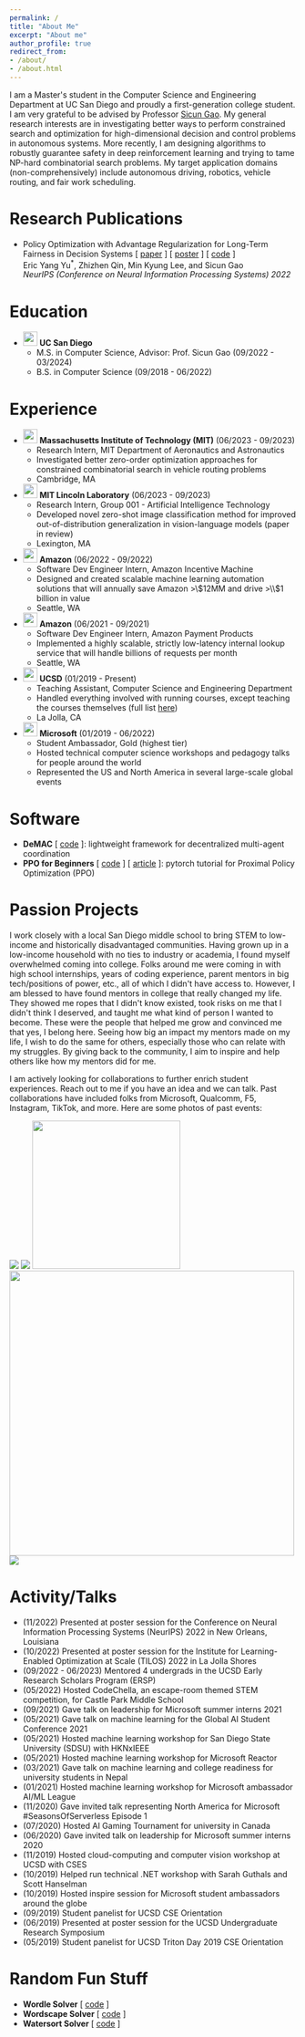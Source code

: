 ```yaml
---
permalink: /
title: "About Me"
excerpt: "About me"
author_profile: true
redirect_from:
- /about/
- /about.html
---
```

I am a Master's student in the Computer Science and Engineering Department at UC San Diego and proudly a first-generation college student.
I am very grateful to be advised by Professor [Sicun Gao](https://scungao.github.io/). 
My general research interests are in investigating better ways to perform constrained search and optimization for 
high-dimensional decision and control problems in autonomous systems. 
More recently, I am designing algorithms to robustly guarantee safety in deep reinforcement learning and 
trying to tame NP-hard combinatorial search problems.
My target application domains (non-comprehensively) include autonomous driving, robotics, vehicle routing, 
and fair work scheduling.


# Research Publications
- Policy Optimization with Advantage Regularization for Long-Term Fairness in Decision Systems [ [paper](https://arxiv.org/pdf/2210.12546.pdf) ] [ [poster](../images/neurips_poster_pocar.pdf) ] [ [code](https://github.com/ericyangyu/pocar) ]\
Eric Yang Yu<sup>*</sup>, Zhizhen Qin, Min Kyung Lee, and Sicun Gao\
_NeurIPS (Conference on Neural Information Processing Systems) 2022_

# Education
- <img src="./images/ucsd.png" width="25"> **UC San Diego**
  - M.S. in Computer Science, Advisor: Prof. Sicun Gao (09/2022 - 03/2024)
  - B.S. in Computer Science (09/2018 - 06/2022)

# Experience
- <img src="./images/mit.png" width="25"> **Massachusetts Institute of Technology (MIT)** (06/2023 - 09/2023)
  - Research Intern, MIT Department of Aeronautics and Astronautics 
  - Investigated better zero-order optimization approaches for constrained combinatorial search in vehicle routing problems
  - Cambridge, MA
- <img src="./images/mitll.png" width="25"> **MIT Lincoln Laboratory** (06/2023 - 09/2023)
  - Research Intern, Group 001 - Artificial Intelligence Technology
  - Developed novel zero-shot image classification method for improved out-of-distribution generalization in vision-language models (paper in review)
  - Lexington, MA
- <img src="./images/amazon.png" width="25"> **Amazon** (06/2022 - 09/2022)
  - Software Dev Engineer Intern, Amazon Incentive Machine
  - Designed and created scalable machine learning automation solutions that will annually save Amazon >\\$12MM and drive >\\$1 billion in value
  - Seattle, WA
- <img src="./images/amazon.png" width="25"> **Amazon** (06/2021 - 09/2021)
  - Software Dev Engineer Intern, Amazon Payment Products
  - Implemented a highly scalable, strictly low-latency internal lookup service that will handle billions of requests per month
  - Seattle, WA
- <img src="./images/ucsd_cse.png" width="25"> **UCSD** (01/2019 - Present)
  - Teaching Assistant, Computer Science and Engineering Department
  - Handled everything involved with running courses, except teaching the courses themselves (full list [here](/teaching.md))
  - La Jolla, CA
- <img src="./images/microsoft.png" width="25"> **Microsoft** (01/2019 - 06/2022)
  - Student Ambassador, Gold (highest tier)
  - Hosted technical computer science workshops and pedagogy talks for people around the world
  - Represented the US and North America in several large-scale global events

# Software
- **DeMAC** [ [code](https://github.com/ericyangyu/DeMAC) ]: lightweight framework for decentralized multi-agent coordination
- **PPO for Beginners** [ [code](https://github.com/ericyangyu/PPO-for-Beginners) ] [ [article](https://medium.com/analytics-vidhya/coding-ppo-from-scratch-with-pytorch-part-1-4-613dfc1b14c8) ]: pytorch tutorial for Proximal Policy Optimization (PPO)


# Passion Projects
I work closely with a local San Diego middle school to bring STEM to low-income and historically disadvantaged communities.
Having grown up in a low-income household with no ties to industry or academia, I found myself overwhelmed coming into college.
Folks around me were coming in with high school internships, years of coding experience, parent mentors in big tech/positions of power, etc.,
all of which I didn't have access to. However, I am blessed to have found mentors in college that really changed my life. 
They showed me ropes that I didn't know existed, took risks on me that I didn't think I deserved, and taught me what kind of person I wanted to become.
These were the people that helped me grow and convinced me that yes, I belong here. Seeing how big an impact my mentors made on my life, 
I wish to do the same for others, especially those who can relate with my struggles. By giving back to the community, I aim to inspire and 
help others like how my mentors did for me. 

I am actively looking for collaborations to further enrich student experiences. Reach out to me if you have an idea
and we can talk. Past collaborations have included folks from Microsoft, Qualcomm, F5, Instagram, TikTok, and more. 
Here are some photos of past events:

<img src="./images/cpm/cpm_042623_0.jpg">
<img src="./images/cpm/cpm_052722_0.jpg">
<img src="./images/cpm/cpm_052821_3.jpg" width="260">
<img src="./images/cpm/cpm_052321_inspire_1.jpg" width="500">
<img src="./images/cpm/cpm_022020_0.JPG">

# Activity/Talks 
- (11/2022) Presented at poster session for the Conference on Neural Information Processing Systems (NeurIPS) 2022 in New Orleans, Louisiana
- (10/2022) Presented at poster session for the Institute for Learning-Enabled Optimization at Scale (TILOS) 2022 in La Jolla Shores
- (09/2022 - 06/2023) Mentored 4 undergrads in the UCSD Early Research Scholars Program (ERSP)
- (05/2022) Hosted CodeChella, an escape-room themed STEM competition, for Castle Park Middle School
- (09/2021) Gave talk on leadership for Microsoft summer interns 2021
- (05/2021) Gave talk on machine learning for the Global AI Student Conference 2021
- (05/2021) Hosted machine learning workshop for San Diego State University (SDSU) with HKNxIEEE
- (05/2021) Hosted machine learning workshop for Microsoft Reactor
- (03/2021) Gave talk on machine learning and college readiness for university students in Nepal
- (01/2021) Hosted machine learning workshop for Microsoft ambassador AI/ML League
- (11/2020) Gave invited talk representing North America for Microsoft #SeasonsOfServerless Episode 1
- (07/2020) Hosted AI Gaming Tournament for university in Canada
- (06/2020) Gave invited talk on leadership for Microsoft summer interns 2020
- (11/2019) Hosted cloud-computing and computer vision workshop at UCSD with CSES
- (10/2019) Helped run technical .NET workshop with Sarah Guthals and Scott Hanselman
- (10/2019) Hosted inspire session for Microsoft student ambassadors around the globe
- (09/2019) Student panelist for UCSD CSE Orientation
- (06/2019) Presented at poster session for the UCSD Undergraduate Research Symposium
- (05/2019) Student panelist for UCSD Triton Day 2019 CSE Orientation


# Random Fun Stuff
- **Wordle Solver** [ [code](https://github.com/ericyangyu/N-dle) ]
- **Wordscape Solver** [ [code](https://github.com/ericyangyu/WordscapeSolverV2) ]
- **Watersort Solver** [ [code](https://github.com/ericyangyu/WatersortSolver) ]
